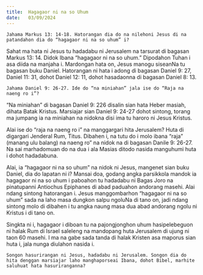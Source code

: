 ```yaml
---
title:  Hagagaor ni na so Uhum
date:   03/09/2024
---
```


`Jahama Markus 13: 14-18. Hatorangan dia do na nilehoni Jesus di na patandahon dia do “hagagaor ni na so uhum” i?`

Sahat ma hata ni Jesus tu hadadabu ni Jerusalem na tarsurat di bagasan Markus 13: 14. Didok Ibana “hagagaor ni na so uhum.” Dipodahon Tuhan i asa diida na manjaha i. Mardongan hata on, Jesus manogu siseanNa tu bagasan buku Daniel. Hatorangan ni hata i adong di bagasan Daniel 9: 27, Daniel 11: 31, dohot Daniel 12: 11, dohot hasadaonna di bagasan Daniel 8: 13.

`Jahama Daniel 9: 26-27. Ide do “na miniahan” jala ise do “Raja na naeng ro i”?`

“Na miniahan” di bagasan Daniel 9: 226 disalin sian hata Heber masiah, dihata Batak Kristus. Marsiajar sian Daniel 9: 24-27 dohot sintong, torang ma jumpang ia na miniahan na nidokna disi ima tu haroro ni Jesus Kristus.

Alai ise do “raja na naeng ro i” na manggargari hita Jerusalem? Huta di digargari Jenderal Rum, Titus. Dibahen i, na tutu do i molo ibana “raja” (manang ulu balang) na naeng ro” na nidok na di bagasan Danile 9: 26-27. Na sai marhadomuan do na dua i ala Masias ditodo nasida manguhumi huta i dohot hadadabuna.

Alai, ia “hagagaor ni na so uhum” na nidok ni Jesus, mangenet sian buku Daniel, dia do lapatan ni i? Mansai doa, godang angka parsikkola mandok ia hagagaor ni na so uhum i paboahon tu hadadabu ni Bagas Joro na pinatupanni Antiochus Epiphanes di abad paduahon andorang masehi. Alai ndang sintong hatorangan i. Jesus manggombarhon “hagagaor ni na so uhum” sada na laho masa dungkon salpu ngoluNa di tano on, jadi ndang sintong molo di dibahen i tu angka naung masa dua abad andorang ngolu ni Kristus i di tano on.

Singkta ni i, hagagaor i diboan tu na pajongjonghon uhum hasipelebeguon ni halak Rum di Israel saleleng na mandopang huta Jerusalem di ujung ni taon 60 masehi. I ma na gabe sada tanda di halak Kristen asa maporus sian huta i, jala nunga diulahon nasida i.

`Songon hasurirangan ni Jesus, hadadabu ni Jerusalem. Songon dia do hita denggan marsiajar laho manghaporseai Ibana, dohot Bibel, marhite saluhuat hata hasuriranganna?`
